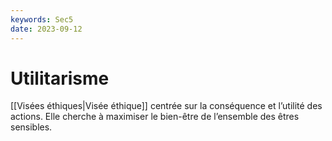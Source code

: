 ```yaml
---
keywords: Sec5
date: 2023-09-12
---
```


# Utilitarisme

[[Visées éthiques|Visée éthique]] centrée sur la conséquence et l’utilité des actions. Elle cherche à maximiser le bien-être de l’ensemble des êtres sensibles.
